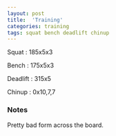 ```yaml
---
layout: post
title:  'Training'
categories: training
tags: squat bench deadlift chinup
---
```


Squat       :   185x5x3

Bench       :   175x5x3

Deadlift    :   315x5

Chinup      :   0x10,7,7

### Notes

Pretty bad form across the board.
